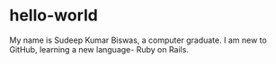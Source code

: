 # hello-world
My name is Sudeep Kumar Biswas, a computer graduate.
I am new to GitHub, learning a new language- Ruby on Rails.
